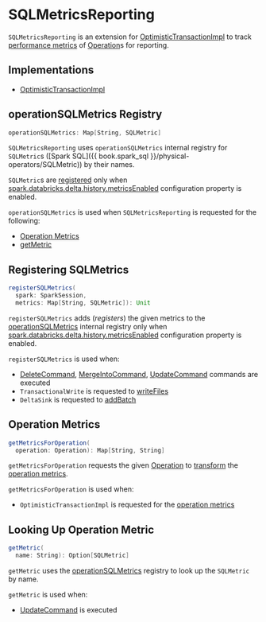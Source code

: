 # SQLMetricsReporting

`SQLMetricsReporting` is an extension for [OptimisticTransactionImpl](OptimisticTransactionImpl.md) to track [performance metrics](#operationSQLMetrics) of [Operation](Operation.md)s for reporting.

## Implementations

* [OptimisticTransactionImpl](OptimisticTransactionImpl.md)

## <span id="operationSQLMetrics"> operationSQLMetrics Registry

```scala
operationSQLMetrics: Map[String, SQLMetric]
```

`SQLMetricsReporting` uses `operationSQLMetrics` internal registry for `SQLMetric`s ([Spark SQL]({{ book.spark_sql }}/physical-operators/SQLMetric)) by their names.

`SQLMetric`s are [registered](#registerSQLMetrics) only when [spark.databricks.delta.history.metricsEnabled](configuration-properties/DeltaSQLConf.md#DELTA_HISTORY_METRICS_ENABLED) configuration property is enabled.

`operationSQLMetrics` is used when `SQLMetricsReporting` is requested for the following:

* [Operation Metrics](#getMetricsForOperation)
* [getMetric](#getMetric)

## <span id="registerSQLMetrics"> Registering SQLMetrics

```scala
registerSQLMetrics(
  spark: SparkSession,
  metrics: Map[String, SQLMetric]): Unit
```

`registerSQLMetrics` adds (_registers_) the given metrics to the [operationSQLMetrics](#operationSQLMetrics) internal registry only when [spark.databricks.delta.history.metricsEnabled](configuration-properties/DeltaSQLConf.md#DELTA_HISTORY_METRICS_ENABLED) configuration property is enabled.

`registerSQLMetrics` is used when:

* [DeleteCommand](commands/delete/DeleteCommand.md), [MergeIntoCommand](commands/merge/MergeIntoCommand.md), [UpdateCommand](commands/update/UpdateCommand.md) commands are executed
* `TransactionalWrite` is requested to [writeFiles](TransactionalWrite.md#writeFiles)
* `DeltaSink` is requested to [addBatch](DeltaSink.md#addBatch)

## <span id="getMetricsForOperation"> Operation Metrics

```scala
getMetricsForOperation(
  operation: Operation): Map[String, String]
```

`getMetricsForOperation` requests the given [Operation](Operation.md) to [transform](Operation.md#transformMetrics) the [operation metrics](#operationSQLMetrics).

`getMetricsForOperation` is used when:

* `OptimisticTransactionImpl` is requested for the [operation metrics](OptimisticTransactionImpl.md#getOperationMetrics)

## <span id="getMetric"> Looking Up Operation Metric

```scala
getMetric(
  name: String): Option[SQLMetric]
```

`getMetric` uses the [operationSQLMetrics](#operationSQLMetrics) registry to look up the `SQLMetric` by name.

`getMetric` is used when:

* [UpdateCommand](commands/update/UpdateCommand.md) is executed
